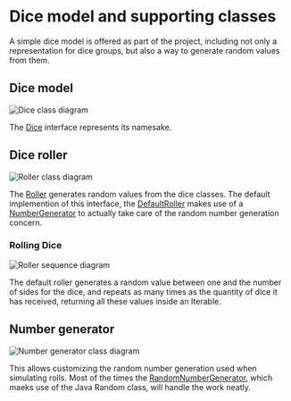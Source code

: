 # Dice model and supporting classes

A simple dice model is offered as part of the project, including not only a representation for dice groups, but also a way to generate random values from them.

## Dice model

![Dice class diagram][dice-class_diagram]

The [Dice][dice] interface represents its namesake.

## Dice roller

![Roller class diagram][roller-class_diagram]

The [Roller][roller] generates random values from the dice classes. The default implemention of this interface, the [DefaultRoller][default_roller] makes use of a [NumberGenerator][number_generator] to actually take care of the random number generation concern.

### Rolling Dice

![Roller sequence diagram][roller-sequence_diagram]

The default roller generates a random value between one and the number of sides for the dice, and repeats as many times as the quantity of dice it has received, returning all these values inside an Iterable.

## Number generator

![Number generator class diagram][number_generator-class_diagram]

This allows customizing the random number generation used when simulating rolls. Most of the times the [RandomNumberGenerator][random_number_generator], which maeks use of the Java Random class, will handle the work neatly.

[dice-class_diagram]: ./images/dice_class_diagram.png
[number_generator-class_diagram]: ./images/number_generator_class_diagram.png
[roller-class_diagram]: ./images/roller_class_diagram.png
[roller-sequence_diagram]: ./images/roller_sequence_diagram.png

[dice]: ./apidocs/com/bernardomg/tabletop/dice/Dice.html

[roller]: ./apidocs/com/bernardomg/tabletop/dice/roller/Roller.html
[default_roller]: ./apidocs/com/bernardomg/tabletop/dice/roller/DefaultRoller.html

[number_generator]: ./apidocs/com/bernardomg/tabletop/dice/roller/random/NumberGenerator.html
[random_number_generator]: ./apidocs/com/bernardomg/tabletop/dice/roller/random/RandomNumberGenerator.html
